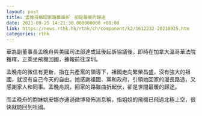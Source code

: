 ```yaml
---
layout: post
title: 孟晚舟稱回家路雖曲折　卻是最暖的歸途
date: 2021-09-25 14:21:30.000000000 +08:00
link: https://news.rthk.hk/rthk/ch/component/k2/1612232-20210925.htm
categories: rthk
---
```


華為副董事長孟晚舟與美國司法部達成延後起訴協議後，即時在加拿大溫哥華法院獲釋，正乘坐飛機回國，據報前往深圳。

孟晚舟的微信有更新，指在共產黨的領導下，祖國走向繁榮昌盛，沒有強大的祖國，就沒有自己今天的自由。她感謝祖國、黨和政府，引領她回家的漫長路途，又感謝家人和同事。孟晚舟說，回家的路雖曲折起伏，卻是世間最暖的歸途。

而孟晚舟的胞妹姚安娜亦通過微博發佈消息稱，指姐姐的飛機已飛過北極上空，很快就能回到祖國。
